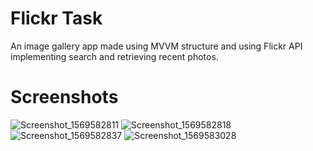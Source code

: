 # Flickr Task
An image gallery app made using MVVM structure and using Flickr API implementing search and retrieving recent photos.

# Screenshots
![Screenshot_1569582811](https://user-images.githubusercontent.com/43132866/65766035-6d0ce500-e147-11e9-8113-cd6a252ce998.png)
![Screenshot_1569582818](https://user-images.githubusercontent.com/43132866/65766036-6d0ce500-e147-11e9-95b0-6538222067bd.png)
![Screenshot_1569582837](https://user-images.githubusercontent.com/43132866/65766037-6d0ce500-e147-11e9-9cd8-5fe95886f2fb.png)
![Screenshot_1569583028](https://user-images.githubusercontent.com/43132866/65766038-6da57b80-e147-11e9-85e3-d1a8894401bc.png)
